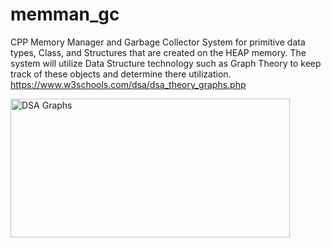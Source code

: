 # memman_gc
CPP Memory Manager and Garbage Collector System for primitive data types, Class, and Structures that are created on the HEAP memory. The system will utilize Data Structure technology such as Graph Theory to keep track of these objects and determine there utilization.
https://www.w3schools.com/dsa/dsa_theory_graphs.php


<img width="447" height="222" alt="DSA Graphs" src="https://github.com/user-attachments/assets/36894744-9129-41b8-aa9f-3d45189fdcc5" />


